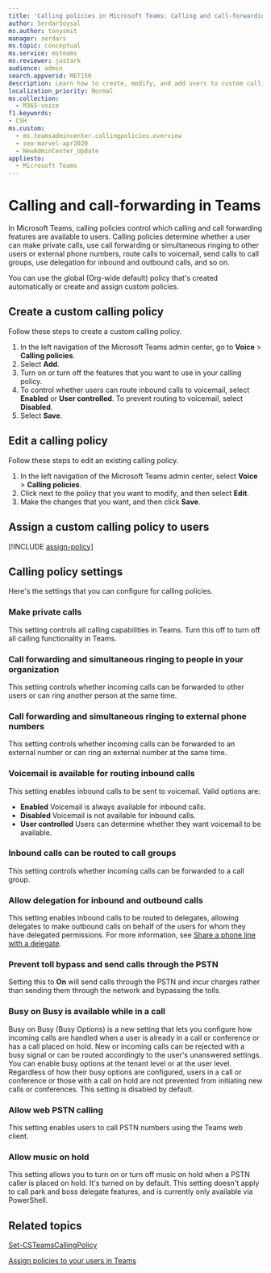 ```yaml
---
title: 'Calling policies in Microsoft Teams: Calling and call-forwarding features'
author: SerdarSoysal
ms.author: tonysmit
manager: serdars
ms.topic: conceptual
ms.service: msteams
ms.reviewer: jastark
audience: admin
search.appverid: MET150
description: Learn how to create, modify, and add users to custom calling policies in Microsoft Teams, as well as various calling policy settings.
localization_priority: Normal
ms.collection: 
  - M365-voice
f1.keywords:
- CSH
ms.custom: 
  - ms.teamsadmincenter.callingpolicies.overview
  - seo-marvel-apr2020
  - NewAdminCenter_Update
appliesto: 
  - Microsoft Teams
---
```


#  Calling and call-forwarding in Teams

In Microsoft Teams, calling policies control which calling and call forwarding features are available to users. Calling policies determine whether a user can make private calls, use call forwarding or simultaneous ringing to other users or external phone numbers, route calls to voicemail, send calls to call groups, use delegation for inbound and outbound calls, and so on.

You can use the global (Org-wide default) policy that's created automatically or create and assign custom policies.

## Create a custom calling policy

Follow these steps to create a custom calling policy.

1. In the left navigation of the Microsoft Teams admin center, go to **Voice** > **Calling policies**.
2. Select **Add**.
3. Turn on or turn off the features that you want to use in your calling policy.
4. To control whether users can route inbound calls to voicemail, select **Enabled** or **User controlled**. To prevent routing to voicemail, select **Disabled**.
5. Select **Save**.

## Edit a calling policy

Follow these steps to edit an existing calling policy.

1. In the left navigation of the Microsoft Teams admin center, select **Voice** > **Calling policies**.
2. Click next to the policy that you want to modify, and then select **Edit**.
3. Make the changes that you want, and then click **Save**.

## Assign a custom calling policy to users

[!INCLUDE [assign-policy](includes/assign-policy.md)]

## Calling policy settings

Here's the settings that you can configure for calling policies.

### Make private calls

This setting controls all calling capabilities in Teams. Turn this off to turn off all calling functionality in Teams.

### Call forwarding and simultaneous ringing to people in your organization

This setting controls whether incoming calls can be forwarded to other users or can ring another person at the same time. 

### Call forwarding and simultaneous ringing to external phone numbers

This setting controls whether incoming calls can be forwarded to an external number or can ring an external number at the same time.

### Voicemail is available for routing inbound calls

This setting enables inbound calls to be sent to voicemail. Valid options are:

- **Enabled** Voicemail is always available for inbound calls.
- **Disabled**  Voicemail is not available for inbound calls.
- **User controlled** Users can determine whether they want voicemail to be available.

### Inbound calls can be routed to call groups 

This setting controls whether incoming calls can be forwarded to a call group.

### Allow delegation for inbound and outbound calls

This setting enables inbound calls to be routed to delegates, allowing delegates to make outbound calls on behalf of the users for whom they have delegated permissions. For more information, see [Share a phone line with a delegate](https://support.office.com/article/share-a-phone-line-with-a-delegate-16307929-a51f-43fc-8323-3b1bf115e5a8).

### Prevent toll bypass and send calls through the PSTN 

Setting this to **On** will send calls through the PSTN and incur charges rather than sending them through the network and bypassing the tolls.

### Busy on Busy is available while in a call

Busy on Busy (Busy Options) is a new setting that lets you configure how incoming calls are handled when a user is already in a call or conference or has a call placed on hold. New or incoming calls can be rejected with a busy signal or can be routed accordingly to the user's unanswered settings. You can enable busy options at the tenant level or at the user level. Regardless of how their busy options are configured, users in a call or conference or those with a call on hold are not prevented from initiating new calls or conferences. This setting is disabled by default.

### Allow web PSTN calling

This setting enables users to call PSTN numbers using the Teams web client.

### Allow music on hold

This setting allows you to turn on or turn off music on hold when a PSTN caller is placed on hold. It's turned on by default. This setting doesn't apply to call park and boss delegate features, and is currently only available via PowerShell.

## Related topics

[Set-CSTeamsCallingPolicy](/powershell/module/skype/set-csteamscallingpolicy)

[Assign policies to your users in Teams](assign-policies.md)

